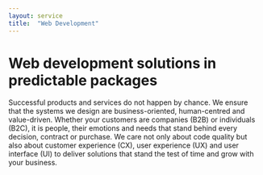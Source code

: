 ```yaml
---
layout: service
title:  "Web Development"
---
```


# Web development solutions in predictable packages
Successful products and services do not happen by chance. We ensure that the systems we design are business-oriented, human-centred and value-driven. Whether your customers are companies (B2B) or individuals (B2C), it is people, their emotions and needs that stand behind every decision, contract or purchase. We care not only about code quality but also about customer experience (CX), user experience (UX) and user interface (UI) to deliver solutions that stand the test of time and grow with your business.